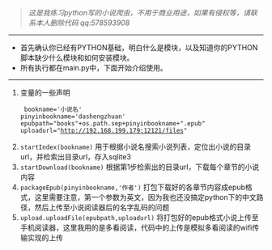 
>*这是我练习python写的小说爬虫，不用于商业用途，如果有侵权等，请联系本人删除代码 qq:578593908*

----------

* 首先确认你已经有PYTHON基础，明白什么是模块，以及知道你的PYTHON脚本缺少什么模块和如何安装模块。
* 所有执行都在main.py中，下面开始介绍使用。

----------

1. 变量的一些声明<pre><code>
bookname='小说名'
pinyinbookname='dashengzhuan'
epubpath="books"+os.path.sep+pinyinbookname+".epub"
uploadurl="http://192.168.199.179:12121/files" 
</code></pre>
2. `startIndex(bookname)` 用于根据小说名搜索小说列表，定位出小说的目录url，并检索出目录url，存入sqlite3
3. `startDownload(bookname)` 根据第1步检索出的目录url，下载每个章节的小说内容
4. `packageEpub(pinyinbookname,'作者')` 打包下载好的各章节内容成epub格式，这里需要注意，第一个参数为英文，因为我也还没搞定python下的中文路径，然后上传至小说阅读器后的名字乱码的问题
5. `upload.uploadFile(epubpath,uploadurl)` 将打包好的epub格式小说上传至手机阅读器，这里我用的是多看阅读，代码中的上传是模拟多看阅读的wifi传输实现的上传


